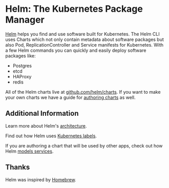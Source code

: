 # Helm: The Kubernetes Package Manager

[Helm](https://helm.sh) helps you find and use software built for Kubernetes. The Helm CLI uses Charts which not only contain metadata about software packages but also Pod, ReplicationController and Service manifests for Kubernetes. With a few Helm commands you can quickly and easily deploy software packages like:

- Postgres
- etcd
- HAProxy
- redis

All of the Helm charts live at [github.com/helm/charts](https://github.com/helm/charts). If you want to make your own charts we have a guide for [authoring charts](authoring_charts.md) as well.

## Additional Information

Learn more about Helm's [architecture](architecture.md).

Find out how Helm uses [Kubernetes labels](using_labels.md).

If you are authoring a chart that will be used by other apps, check out how Helm [models services](modeling_services.md).

## Thanks

Helm was inspired by [Homebrew](https://github.com/Homebrew/homebrew).
